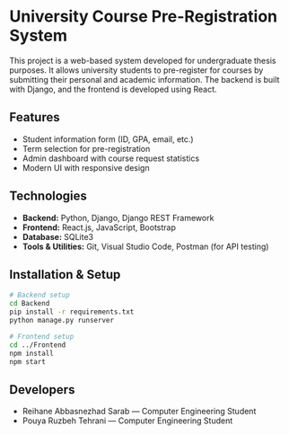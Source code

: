 # University Course Pre-Registration System

This project is a web-based system developed for undergraduate thesis purposes. It allows university students to pre-register for courses by submitting their personal and academic information. The backend is built with Django, and the frontend is developed using React.

## Features
- Student information form (ID, GPA, email, etc.)
- Term selection for pre-registration
- Admin dashboard with course request statistics
- Modern UI with responsive design

## Technologies
- **Backend:** Python, Django, Django REST Framework  
- **Frontend:** React.js, JavaScript, Bootstrap  
- **Database:** SQLite3  
- **Tools & Utilities:** Git, Visual Studio Code, Postman (for API testing)

## Installation & Setup
```bash
# Backend setup
cd Backend
pip install -r requirements.txt
python manage.py runserver

# Frontend setup
cd ../Frontend
npm install
npm start

```

## Developers
- Reihane Abbasnezhad Sarab — Computer Engineering Student  
- Pouya Ruzbeh Tehrani — Computer Engineering Student  
